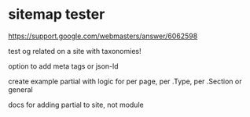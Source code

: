 # sitemap tester

<https://support.google.com/webmasters/answer/6062598>



test og related on a site with taxonomies!

option to add meta tags or json-ld

create example partial with logic for per page, per .Type, per .Section or general

docs for adding partial to site, not module


